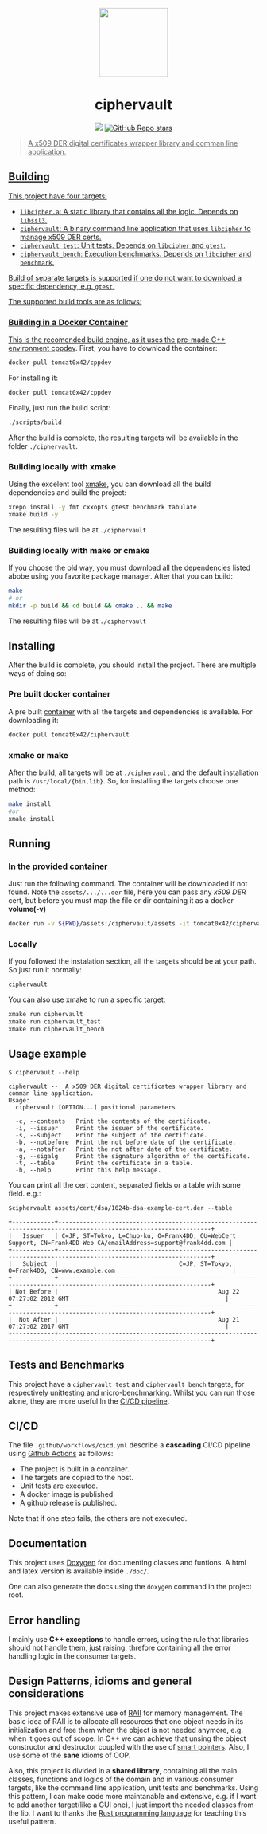 <p align="center">
    <img src="https://cdn4.iconfinder.com/data/icons/digital-marketing-gradient-rave-and-glow/512/Privacy-512.png" width=138/>
</p>

<h1 align="center">ciphervault</h1>

<div align="center">
    <a href="https://hub.docker.com/r/tomcat0x42/ciphervault" target="_blank">
    <img src="https://img.shields.io/docker/v/tomcat0x42/ciphervault"></a>
    <a href="https://github.com/Tomcat-42/ciphervault" target="_blank">
    <img alt="GitHub Repo stars" src="https://img.shields.io/github/stars/Tomcat-42/ciphervault?style=social">
</div>

> A x509 DER digital certificates wrapper library and comman line application.

## Building

This project have four targets:

- `libcipher.a`: A static library that contains all the logic. Depends on
  `libssl3`.
- `ciphervault`: A binary command line application that uses `libcipher` to
  manage x509 DER certs.
- `ciphervault_test`: Unit tests. Depends on `libcipher` and `gtest`.
- `ciphervault_bench`: Execution benchmarks. Depends on `libcipher` and
  `benchmark`.

Build of separate targets is supported if one do not want to download a specific
dependency, e.g. `gtest`.

The supported build tools are as follows:

### Building in a Docker Container

This is the recomended build engine, as it uses the pre-made C++ environment
[cppdev](https://github.com/Tomcat-42/cppdev). First, you have to download the
container:

```bash
docker pull tomcat0x42/cppdev
```

For installing it:

```bash
docker pull tomcat0x42/cppdev
```

Finally, just run the build script:

```bash
./scripts/build
```

After the build is complete, the resulting targets will be available in the
folder `./ciphervault`.

### Building locally with xmake

Using the excelent tool [xmake](https://xmake.io/#/), you can download all the
build dependencies and build the project:

```bash
xrepo install -y fmt cxxopts gtest benchmark tabulate
xmake build -y
```

The resulting files will be at `./ciphervault`

### Building locally with make or cmake

If you choose the old way, you must download all the dependencies listed abobe
using you favorite package manager. After that you can build:

```bash
make
# or
mkdir -p build && cd build && cmake .. && make
```

The resulting files will be at `./ciphervault`

## Installing

After the build is complete, you should install the project. There are multiple
ways of doing so:

### Pre built docker container

A pre built [container](https://hub.docker.com/r/tomcat0x42/ciphervault) with
all the targets and dependencies is available. For downloading it:

```bash
docker pull tomcat0x42/ciphervault
```

### xmake or make

After the build, all targets will be at `./ciphervault` and the default
installation path is `/usr/local/{bin,lib}`. So, for installing the targets
choose one method:

```bash
make install
#or
xmake install
```

## Running

### In the provided container

Just run the following command. The container will be downloaded if not found.
Note the `assets/.../...der` file, here you can pass any _x509 DER_ cert, but
before you must map the file or dir containing it as a docker **volume(-v)**

```bash
docker run -v ${PWD}/assets:/ciphervault/assets -it tomcat0x42/ciphervault assets/cert/dsa/1024b-dsa-example-cert.der --table
```

### Locally

If you followed the instalation section, all the targets should be at your path.
So just run it normally:

```bash
ciphervault
```

You can also use xmake to run a specific target:

```bash
xmake run ciphervault
xmake run ciphervault_test
xmake run ciphervault_bench
```

## Usage example

```
$ ciphervault --help

ciphervault --  A x509 DER digital certificates wrapper library and comman line application.
Usage:
  ciphervault [OPTION...] positional parameters

  -c, --contents   Print the contents of the certificate.
  -i, --issuer     Print the issuer of the certificate.
  -s, --subject    Print the subject of the certificate.
  -b, --notbefore  Print the not before date of the certificate.
  -a, --notafter   Print the not after date of the certificate.
  -g, --sigalg     Print the signature algorithm of the certificate.
  -t, --table      Print the certificate in a table.
  -h, --help       Print this help message.
```

You can print all the cert content, separated fields or a table with some field.
e.g.:

```
$ciphervault assets/cert/dsa/1024b-dsa-example-cert.der --table

+------------+-----------------------------------------------------------------------------------------------------------------+
|   Issuer   | C=JP, ST=Tokyo, L=Chuo-ku, O=Frank4DD, OU=WebCert Support, CN=Frank4DD Web CA/emailAddress=support@frank4dd.com |
+------------+-----------------------------------------------------------------------------------------------------------------+
|   Subject  |                                  C=JP, ST=Tokyo, O=Frank4DD, CN=www.example.com                                 |
+------------+-----------------------------------------------------------------------------------------------------------------+
| Not Before |                                             Aug 22 07:27:02 2012 GMT                                            |
+------------+-----------------------------------------------------------------------------------------------------------------+
|  Not After |                                             Aug 21 07:27:02 2017 GMT                                            |
+------------+-----------------------------------------------------------------------------------------------------------------+
```

## Tests and Benchmarks

This project have a `ciphervault_test` and `ciphervault_bench` targets, for
respectively unittesting and micro-benchmarking. Whilst you can run those alone,
they are more useful In the [CI/CD pipeline](./.github/workflows/cicd.yml).

## CI/CD

The file `.github/workflows/cicd.yml` describe a **cascading** CI/CD pipeline
using [Github Actions](https://docs.github.com/en/actions) as follows:

- The project is built in a container.
- The targets are copied to the host.
- Unit tests are executed.
- A docker image is published
- A github release is published.

Note that if one step fails, the others are not executed.

## Documentation

This project uses [Doxygen](https://www.doxygen.nl/) for documenting classes and
funtions. A html and latex version is available inside `./doc/`.

One can also generate the docs using the `doxygen` command in the project root.

## Error handling

I mainly use **C++ exceptions** to handle errors, using the rule that libraries
should not handle them, just raising, threfore containing all the error handling
logic in the consumer targets.

## Design Patterns, idioms and general considerations

This project makes extensive use of
[RAII](https://en.wikipedia.org/wiki/Resource_acquisition_is_initialization) for
memory management. The basic idea of RAII is to allocate all resources that one
object needs in its initialization and free them when the object is not needed
anymore, e.g. when it goes out of scope. In C++ we can achieve that unsing the
object constructor and destructor coupled with the use of
[smart pointers](https://en.wikipedia.org/wiki/Smart_pointer). Also, I use some
of the **sane** idioms of OOP.

Also, this project is divided in a **shared library**, containing all the main
classes, functions and logics of the domain and in various consumer targets,
like the command line application, unit tests and benchmarks. Using this
pattern, I can make code more maintanable and extensive, e.g. if I want to add
another target(like a GUI one), I just import the needed classes from the lib. I
want to thanks the [Rust programming language](https://www.rust-lang.org/) for
teaching this useful pattern.
